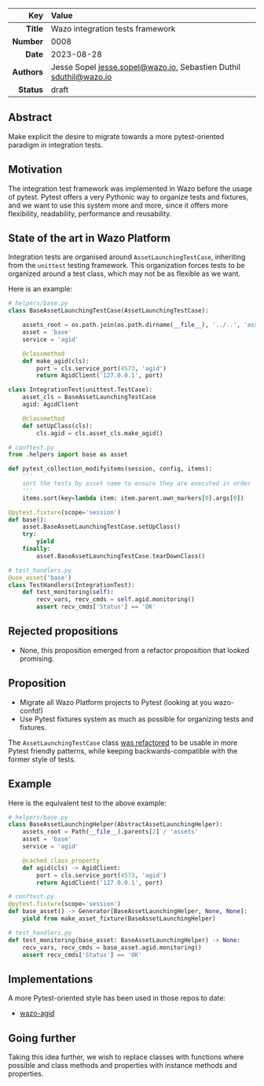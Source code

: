 | Key | Value |
| ---: | :--- |
| **Title** | Wazo integration tests framework |
| **Number** | 0008 |
| **Date** | 2023-08-28 |
| **Authors** | Jesse Sopel <jesse.sopel@wazo.io>, Sebastien Duthil <sduthil@wazo.io> |
| **Status** | draft |

## Abstract

Make explicit the desire to migrate towards a more pytest-oriented paradigm in
integration tests.

## Motivation

The integration test framework was implemented in Wazo before the usage of
pytest. Pytest offers a very Pythonic way to organize tests and fixtures, and we
want to use this system more and more, since it offers more flexibility,
readability, performance and reusability.

## State of the art in Wazo Platform

Integration tests are organised around `AssetLaunchingTestCase`, inheriting from
the `unittest` testing framework. This organization forces tests to be organized
around a test class, which may not be as flexible as we want.

Here is an example:

```python
# helpers/base.py
class BaseAssetLaunchingTestCase(AssetLaunchingTestCase):

    assets_root = os.path.join(os.path.dirname(__file__), '../..', 'assets')
    asset = 'base'
    service = 'agid'

    @classmethod
    def make_agid(cls):
        port = cls.service_port(4573, 'agid')
        return AgidClient('127.0.0.1', port)

class IntegrationTest(unittest.TestCase):
    asset_cls = BaseAssetLaunchingTestCase
    agid: AgidClient

    @classmethod
    def setUpClass(cls):
        cls.agid = cls.asset_cls.make_agid()

# conftest.py
from .helpers import base as asset

def pytest_collection_modifyitems(session, config, items):
    '''
    sort the tests by asset name to ensure they are executed in order
    '''
    items.sort(key=lambda item: item.parent.own_markers[0].args[0])

@pytest.fixture(scope='session')
def base():
    asset.BaseAssetLaunchingTestCase.setUpClass()
    try:
        yield
    finally:
        asset.BaseAssetLaunchingTestCase.tearDownClass()

# test_handlers.py
@use_asset('base')
class TestHandlers(IntegrationTest):
    def test_monitoring(self):
        recv_vars, recv_cmds = self.agid.monitoring()
        assert recv_cmds['Status'] == 'OK'
```

## Rejected propositions

* None, this proposition emerged from a refactor proposition that looked promising.

## Proposition

* Migrate all Wazo Platform projects to Pytest (looking at you wazo-confd!)
* Use Pytest fixtures system as much as possible for organizing tests and fixtures.

The `AssetLaunchingTestCase` class [was
refactored](https://github.com/wazo-platform/wazo-test-helpers/pull/89) to be
usable in more Pytest friendly patterns, while keeping backwards-compatible with
the former style of tests.

## Example

Here is the equivalent test to the above example:

```python
# helpers/base.py
class BaseAssetLaunchingHelper(AbstractAssetLaunchingHelper):
    assets_root = Path(__file__).parents[2] / 'assets'
    asset = 'base'
    service = 'agid'

    @cached_class_property
    def agid(cls) -> AgidClient:
        port = cls.service_port(4573, 'agid')
        return AgidClient('127.0.0.1', port)

# conftest.py
@pytest.fixture(scope='session')
def base_asset() -> Generator[BaseAssetLaunchingHelper, None, None]:
    yield from make_asset_fixture(BaseAssetLaunchingHelper)

# test_handlers.py
def test_monitoring(base_asset: BaseAssetLaunchingHelper) -> None:
    recv_vars, recv_cmds = base_asset.agid.monitoring()
    assert recv_cmds['Status'] == 'OK'
```

## Implementations

A more Pytest-oriented style has been used in those repos to date:

* [wazo-agid](https://github.com/wazo-platform/wazo-agid/pull/127/files)

## Going further

Taking this idea further, we wish to replace classes with functions where
possible and class methods and properties with instance methods and properties.
